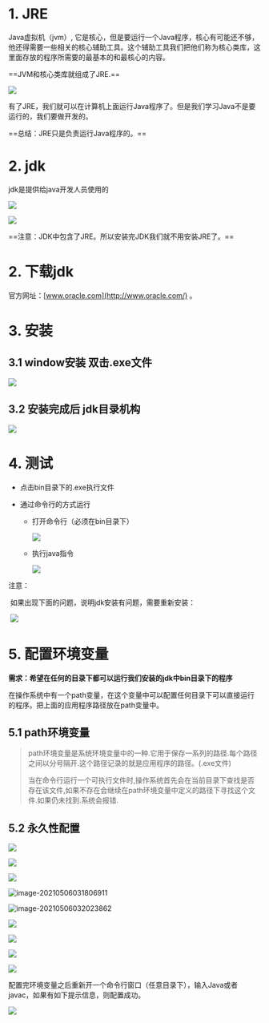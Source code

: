 # 1. JRE

Java虚拟机（jvm）, 它是核心，但是要运行一个Java程序，核心有可能还不够，他还得需要一些相关的核心辅助工具。这个辅助工具我们把他们称为核心类库，这里面存放的程序所需要的最基本的和最核心的内容。

==JVM和核心类库就组成了JRE.==

![](image/jre.png)

有了JRE，我们就可以在计算机上面运行Java程序了。但是我们学习Java不是要运行的，我们要做开发的。

==总结：JRE只是负责运行Java程序的。==

# 2. jdk

jdk是提供给java开发人员使用的

![](image/jdk%E3%80%81jre%E3%80%81jvm%E5%85%B3%E7%B3%BB%E5%9B%BE.png)

![](image/%E5%AE%98%E6%96%B9jdk%EF%BC%8Cjre%EF%BC%8Cjvm%E5%85%B3%E7%B3%BB%E5%9B%BE.jpg)

==注意：JDK中包含了JRE。所以安装完JDK我们就不用安装JRE了。==

# 2. 下载jdk

官方网址：[www.oracle.com](http://www.oracle.com/) 。

# 3. 安装

## 3.1 window安装 双击.exe文件

![](image/jdk%E5%AE%89%E8%A3%85%E7%A8%8B%E5%BA%8F.png)

## 3.2 安装完成后 jdk目录机构

![](image/jdk%E7%9B%AE%E5%BD%95%E7%BB%93%E6%9E%84.png)

# 4. 测试

- 点击bin目录下的.exe执行文件

- 通过命令行的方式运行

  - 打开命令行（必须在bin目录下）

    ![](image/%E9%80%9A%E8%BF%87%E5%91%BD%E4%BB%A4%E8%A1%8C%E5%88%87%E6%8D%A2%E5%88%B0bin%E7%9B%AE%E5%BD%95%E4%B8%8B-1621744346614.png)

  - 执行java指令

    ![](image/%E6%89%A7%E8%A1%8Cjava%E6%8C%87%E4%BB%A4.png)

注意：

​	如果出现下面的问题，说明jdk安装有问题，需要重新安装：

​	![](image/%E5%AE%89%E8%A3%85%E9%94%99%E8%AF%AF%E6%8F%90%E7%A4%BA.png)

# 5. 配置环境变量

**需求：希望在任何的目录下都可以运行我们安装的jdk中bin目录下的程序**

在操作系统中有一个path变量，在这个变量中可以配置任何目录下可以直接运行的程序。把上面的应用程序路径放在path变量中。

## 5.1 path环境变量

>  path环境变量是系统环境变量中的一种.它用于保存一系列的路径.每个路径之间以分号隔开.这个路径记录的就是应用程序的路径。(.exe文件)
>
> 当在命令行运行一个可执行文件时,操作系统首先会在当前目录下查找是否存在该文件,如果不存在会继续在path环境变量中定义的路径下寻找这个文件.如果仍未找到.系统会报错.

## 5.2 永久性配置

![](image/%E9%85%8D%E7%BD%AE%E7%8E%AF%E5%A2%83%E5%8F%98%E9%87%8F1.png)

![](image/%E9%85%8D%E7%BD%AE%E7%8E%AF%E5%A2%83%E5%8F%98%E9%87%8F2.png)

![](image/%E9%85%8D%E7%BD%AE%E7%8E%AF%E5%A2%83%E5%8F%98%E9%87%8F3.png)

![image-20210506031806911](image/image-20210506031806911.png)

![image-20210506032023862](image/image-20210506032023862.png)

![](image/%E9%85%8D%E7%BD%AE%E7%8E%AF%E5%A2%83%E5%8F%98%E9%87%8F4.png)

![](image/%E9%85%8D%E7%BD%AE%E7%8E%AF%E5%A2%83%E5%8F%98%E9%87%8F5-1620242482653.png)

![](image/%E9%85%8D%E7%BD%AE%E7%8E%AF%E5%A2%83%E5%8F%98%E9%87%8F6-1620242507523.png)

![](image/%E9%85%8D%E7%BD%AE%E7%8E%AF%E5%A2%83%E5%8F%98%E9%87%8F10.png)

配置完环境变量之后重新开一个命令行窗口（任意目录下），输入Java或者javac，如果有如下提示信息，则配置成功。

![](image/%E9%85%8D%E7%BD%AE%E7%8E%AF%E5%A2%83%E5%8F%98%E9%87%8F9.png)

